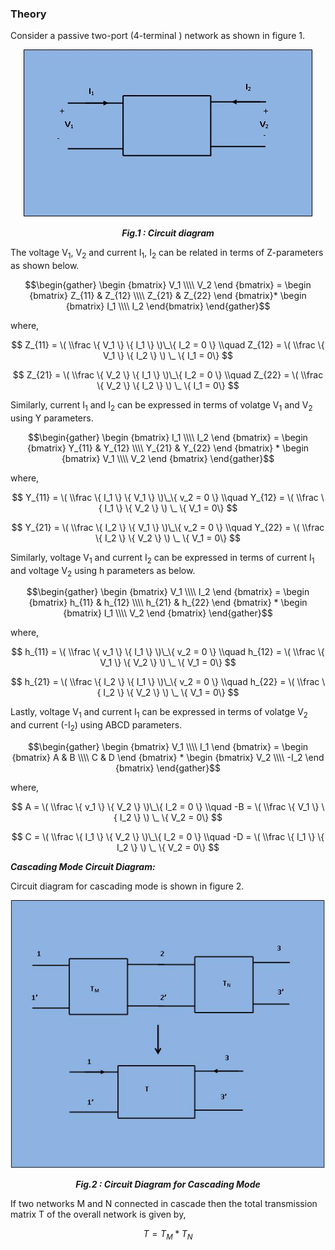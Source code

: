 ### Theory

 Consider a passive two-port (4-terminal ) network as shown in figure 1.

<div align="center">
<img src="images/main tp.jpg" />

***Fig.1 : Circuit diagram***
</div>

The voltage V<sub>1</sub>, V<sub>2</sub>  and current I<sub>1</sub>, I<sub>2</sub> can be related in terms of Z-parameters as shown below.

$$\begin{gather}
\begin {bmatrix}
V_1 \\\\
V_2
\end {bmatrix} =
\begin {bmatrix}
Z_{11} & Z_{12} \\\\
Z_{21} & Z_{22}
\end {bmatrix}*
\begin {bmatrix}
I_1 \\\\
I_2
\end{bmatrix}
\end{gather}$$

where,

$$ Z_{11} = \( \\frac \{ V_1 \} \{ I_1 \} \)\_\{ I_2 = 0 \} \\quad Z_{12} = \( \\frac \{ V_1 \} \{ I_2 \} \) \_ \{ I_1 = 0\} $$

$$ Z_{21} = \( \\frac \{ V_2 \} \{ I_1 \} \)\_\{ I_2 = 0 \} \\quad Z_{22} = \( \\frac \{ V_2 \} \{ I_2 \} \) \_ \{ I_1 = 0\} $$



Similarly, current I<sub>1</sub> and I<sub>2</sub> can be expressed in terms of volatge V<sub>1</sub> and V<sub>2</sub> using Y parameters.

$$\begin{gather}
\begin {bmatrix}
I_1 \\\\
I_2
\end {bmatrix} =
\begin {bmatrix}
Y_{11} & Y_{12} \\\\
Y_{21} & Y_{22}
\end {bmatrix} * 
\begin {bmatrix}
V_1 \\\\
V_2
\end {bmatrix}
\end{gather}$$

where,

$$ Y_{11} = \( \\frac \{ I_1 \} \{ V_1 \} \)\_\{ v_2 = 0 \} \\quad Y_{12} = \( \\frac \{ I_1 \} \{ V_2 \} \) \_ \{ V_1 = 0\} $$

$$ Y_{21} = \( \\frac \{ I_2 \} \{ V_1 \} \)\_\{ v_2 = 0 \} \\quad Y_{22} = \( \\frac \{ I_2 \} \{ V_2 \} \) \_ \{ V_1 = 0\} $$



Similarly, voltage V<sub>1</sub> and current I<sub>2</sub> can be expressed in terms of current I<sub>1</sub> and voltage V<sub>2</sub> using h parameters as below.

$$\begin{gather}
\begin {bmatrix}
V_1 \\\\
I_2
\end {bmatrix} =
\begin {bmatrix}
h_{11} & h_{12} \\\\
h_{21} & h_{22}
\end {bmatrix} * 
\begin {bmatrix}
I_1 \\\\
V_2
\end {bmatrix}
\end{gather}$$

where,

$$ h_{11} = \( \\frac \{ v_1 \} \{ I_1 \} \)\_\{ v_2 = 0 \} \\quad h_{12} = \( \\frac \{ V_1 \} \{ V_2 \} \) \_ \{ V_1 = 0\} $$

$$ h_{21} = \( \\frac \{ I_2 \} \{ I_1 \} \)\_\{ v_2 = 0 \} \\quad h_{22} = \( \\frac \{ I_2 \} \{ V_2 \} \) \_ \{ V_1 = 0\} $$


Lastly, voltage V<sub>1</sub> and current I<sub>1</sub> can be expressed in terms of volatge V<sub>2</sub> and current (-I<sub>2</sub>) using ABCD parameters.

$$\begin{gather}
\begin {bmatrix}
V_1 \\\\
I_1
\end {bmatrix} =
\begin {bmatrix}
A & B \\\\
C & D
\end {bmatrix} * 
\begin {bmatrix}
V_2 \\\\
-I_2
\end {bmatrix}
\end{gather}$$

where,

$$ A = \( \\frac \{ v_1 \} \{ V_2 \} \)\_\{ I_2 = 0 \} \\quad -B = \( \\frac \{ V_1 \} \{ I_2 \} \) \_ \{ V_2 = 0\} $$

$$ C = \( \\frac \{ I_1 \} \{ V_2 \} \)\_\{ I_2 = 0 \} \\quad -D = \( \\frac \{ I_1 \} \{ I_2 \} \) \_ \{ V_2 = 0\} $$



***Cascading Mode Circuit Diagram:***

Circuit diagram for cascading mode is shown in figure 2.

<div align="center">
<img src="images/tp main 2.JPG" />

***Fig.2 : Circuit Diagram for Cascading Mode***
</div>

If two networks M and N connected in cascade then the total transmission matrix T of the overall network is given by,

$$T = T_M * T_N$$

<script id="MathJax-script" async src="https://cdn.jsdelivr.net/npm/mathjax@3/es5/tex-mml-chtml.js"></script>
